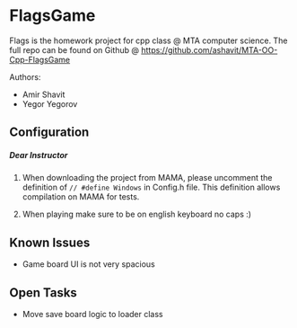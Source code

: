# FlagsGame

Flags is the homework project for cpp class @ MTA computer science.
The full repo can be found on Github @ https://github.com/ashavit/MTA-OO-Cpp-FlagsGame

Authors:
* Amir Shavit
* Yegor Yegorov

## Configuration
##### Dear Instructor
1. When downloading the project from MAMA, please uncomment the definition of `// #define Windows` in Config.h file.
This definition allows compilation on MAMA for tests.

2. When playing make sure to be on english keyboard no caps :)


## Known Issues
* Game board UI is not very spacious

## Open Tasks
* Move save board logic to loader class